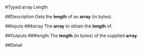 #Typed array Length

##Description
Gets the **length** of an **array** (in bytes).

##Inputs
###array
The **array** to obtain the **length** of.

##Outputs
###length
The **length** (in bytes) of the supplied **array**.

##Detail

